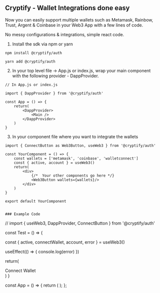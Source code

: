 ## Cryptify - Wallet Integrations done easy

Now you can easily support multiple wallets such as Metamask, Rainbow, Trust, Argent & Coinbase in your Web3 App with a few lines of code.

No messy configurations & integrations, simple react code.

1. Install the sdk via npm or yarn
``` 
npm install @cryptify/auth
```
	yarn add @cryptify/auth 
2. In your top level file -> App.js or index.js, wrap your main component with the following provider - DappProvider.

```
// In App.js or index.js

import { DappProvider } from '@cryptify/auth'

const App = () => {
	return(
		<DappProvider>
			<Main />
		</DappProvider>
	)
}

```
3. In your component file where you want to integrate the wallets
```
import { ConnectButton as Web3Button, useWeb3 } from '@cryptify/auth' 

const YourComponent = () => {
	const wallets = ['metamask', 'coinbase', 'walletconnect']
	const { active, account } = useWeb3()
	return(
		<div>
			{/*  Your other components go here */}
			<Web3Button wallets={wallets}/>
		</div>
	)
}

export default YourComponent


### Example Code
```
// import { useWeb3, DappProvider, ConnectButton } from '@cryptify/auth'

const Test = () => {

  const { active, connectWallet, account, error } = useWeb3()
  
  useEffect(() => {
    console.log(error)
  })

  return(
    <div>
      <ConnectButton>
        Connect Wallet
      </ConnectButton>
    </div>
  )
}

const App = () => {
  return (
    <DappProvider>
      <Test />
    </DappProvider>
  );
};
```